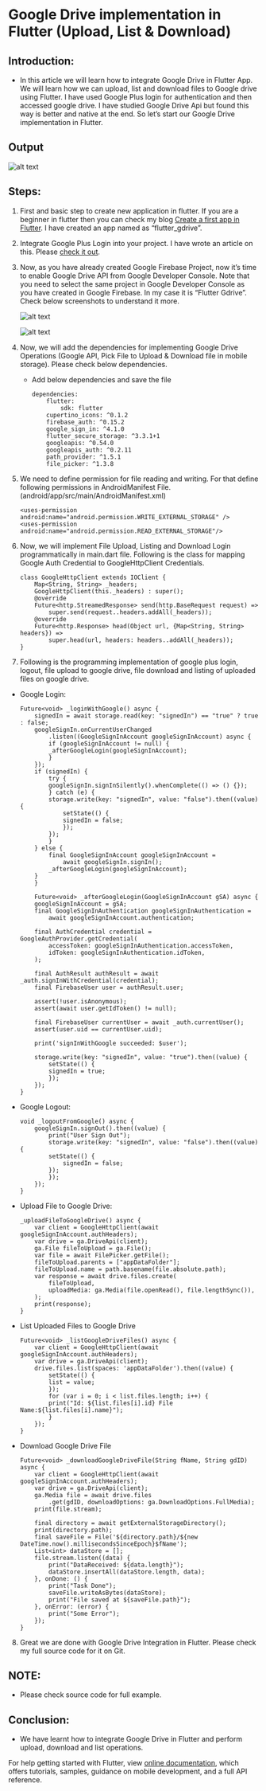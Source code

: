 # Google Drive implementation in Flutter (Upload, List & Download)

## Introduction:

- In this article we will learn how to integrate Google Drive in Flutter App. We will learn how we can upload, list and download files to Google drive using Flutter. I have used Google Plus login for authentication and then accessed google drive. I have studied Google Drive Api but found this way is better and native at the end. So let’s start our Google Drive implementation in Flutter.

## Output
![alt text](https://raw.githubusercontent.com/myvsparth/flutter_gdrive/master/screenshots/1.png)

## Steps:
1. First and basic step to create new application in flutter. If you are a beginner in flutter then you can check my blog [Create a first app in Flutter](https://www.c-sharpcorner.com/blogs/create-a-first-flutter-app-in-visual-studio-code). I have created an app named as “flutter_gdrive”.

2. Integrate Google Plus Login into your project. I have wrote an article on this. Please [check it out](https://www.c-sharpcorner.com/article/how-to-do-simple-login-with-email-id-in-flutter-using-google-firebase/).

3. Now, as you have already created Google Firebase Project, now it’s time to enable Google Drive API from Google Developer Console. Note that you need to select the same project in Google Developer Console as you have created in Google Firebase. In my case  it is “Flutter Gdrive”. Check below screenshots to understand it more.

    ![alt text](https://raw.githubusercontent.com/myvsparth/flutter_gdrive/master/screenshots/2.png)

    ![alt text](https://raw.githubusercontent.com/myvsparth/flutter_gdrive/master/screenshots/3.png)

4. Now, we will add the dependencies for implementing Google Drive Operations (Google API, Pick File to Upload & Download file in mobile storage). Please check below dependencies.

    -   Add below dependencies and save the file
        ```
        dependencies:
            flutter:
                sdk: flutter
            cupertino_icons: ^0.1.2
            firebase_auth: ^0.15.2
            google_sign_in: ^4.1.0
            flutter_secure_storage: ^3.3.1+1
            googleapis: ^0.54.0
            googleapis_auth: ^0.2.11
            path_provider: ^1.5.1
            file_picker: ^1.3.8
        ```
5. We need to define permission for file reading and writing. For that define following permissions in AndroidManifest File. (android/app/src/main/AndroidManifest.xml)

    ```
    <uses-permission android:name="android.permission.WRITE_EXTERNAL_STORAGE" />
    <uses-permission android:name="android.permission.READ_EXTERNAL_STORAGE"/>
    ```
 
6. Now, we will implement File Upload, Listing and Download Login programmatically in main.dart file. Following is the class for mapping Google Auth Credential to GoogleHttpClient Credentials.

    ```
    class GoogleHttpClient extends IOClient {
        Map<String, String> _headers;
        GoogleHttpClient(this._headers) : super();
        @override
        Future<http.StreamedResponse> send(http.BaseRequest request) =>
            super.send(request..headers.addAll(_headers));
        @override
        Future<http.Response> head(Object url, {Map<String, String> headers}) =>
            super.head(url, headers: headers..addAll(_headers));
    }
    ```
7. Following is the programming implementation of google plus login, logout, file upload to google drive, file download and listing of uploaded files on google drive.
- Google Login:
    ```
    Future<void> _loginWithGoogle() async {
        signedIn = await storage.read(key: "signedIn") == "true" ? true : false;
        googleSignIn.onCurrentUserChanged
            .listen((GoogleSignInAccount googleSignInAccount) async {
            if (googleSignInAccount != null) {
            _afterGoogleLogin(googleSignInAccount);
            }
        });
        if (signedIn) {
            try {
            googleSignIn.signInSilently().whenComplete(() => () {});
            } catch (e) {
            storage.write(key: "signedIn", value: "false").then((value) {
                setState(() {
                signedIn = false;
                });
            });
            }
        } else {
            final GoogleSignInAccount googleSignInAccount =
                await googleSignIn.signIn();
            _afterGoogleLogin(googleSignInAccount);
        }
        }
        
        Future<void> _afterGoogleLogin(GoogleSignInAccount gSA) async {
        googleSignInAccount = gSA;
        final GoogleSignInAuthentication googleSignInAuthentication =
            await googleSignInAccount.authentication;
        
        final AuthCredential credential = GoogleAuthProvider.getCredential(
            accessToken: googleSignInAuthentication.accessToken,
            idToken: googleSignInAuthentication.idToken,
        );
        
        final AuthResult authResult = await _auth.signInWithCredential(credential);
        final FirebaseUser user = authResult.user;
        
        assert(!user.isAnonymous);
        assert(await user.getIdToken() != null);
        
        final FirebaseUser currentUser = await _auth.currentUser();
        assert(user.uid == currentUser.uid);
        
        print('signInWithGoogle succeeded: $user');
        
        storage.write(key: "signedIn", value: "true").then((value) {
            setState(() {
            signedIn = true;
            });
        });
    }
    ```
- Google Logout:
    ```
    void _logoutFromGoogle() async {
        googleSignIn.signOut().then((value) {
            print("User Sign Out");
            storage.write(key: "signedIn", value: "false").then((value) {
            setState(() {
                signedIn = false;
            });
            });
        });
    }
    ```
- Upload File to Google Drive:
    ```
    _uploadFileToGoogleDrive() async {
        var client = GoogleHttpClient(await googleSignInAccount.authHeaders);
        var drive = ga.DriveApi(client);
        ga.File fileToUpload = ga.File();
        var file = await FilePicker.getFile();
        fileToUpload.parents = ["appDataFolder"];
        fileToUpload.name = path.basename(file.absolute.path);
        var response = await drive.files.create(
            fileToUpload,
            uploadMedia: ga.Media(file.openRead(), file.lengthSync()),
        );
        print(response);
    }
    ```
- List Uploaded Files to Google Drive
    ```
    Future<void> _listGoogleDriveFiles() async {
        var client = GoogleHttpClient(await googleSignInAccount.authHeaders);
        var drive = ga.DriveApi(client);
        drive.files.list(spaces: 'appDataFolder').then((value) {
            setState(() {
            list = value;
            });
            for (var i = 0; i < list.files.length; i++) {
            print("Id: ${list.files[i].id} File Name:${list.files[i].name}");
            }
        });
    }
    ```
- Download Google Drive File
    ```
    Future<void> _downloadGoogleDriveFile(String fName, String gdID) async {
        var client = GoogleHttpClient(await googleSignInAccount.authHeaders);
        var drive = ga.DriveApi(client);
        ga.Media file = await drive.files
            .get(gdID, downloadOptions: ga.DownloadOptions.FullMedia);
        print(file.stream);
        
        final directory = await getExternalStorageDirectory();
        print(directory.path);
        final saveFile = File('${directory.path}/${new DateTime.now().millisecondsSinceEpoch}$fName');
        List<int> dataStore = [];
        file.stream.listen((data) {
            print("DataReceived: ${data.length}");
            dataStore.insertAll(dataStore.length, data);
        }, onDone: () {
            print("Task Done");
            saveFile.writeAsBytes(dataStore);
            print("File saved at ${saveFile.path}");
        }, onError: (error) {
            print("Some Error");
        });
    }
    ```

8. Great we are done with Google Drive Integration in Flutter. Please check my full source code for it on Git.

## NOTE:
-   Please check source code for full example.

## Conclusion:
- We have learnt how to integrate Google Drive in Flutter and perform upload, download and list operations.

For help getting started with Flutter, view 
[online documentation](https://flutter.dev/docs), which offers tutorials, 
samples, guidance on mobile development, and a full API reference.